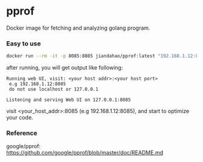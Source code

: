# pprof

Docker image for fetching and analyzing golang program.

### Easy to use

```bash
docker run --rm -it -p 8085:8085 jiandahao/pprof:latest "192.168.1.12:8081/debug/pprof/profile?second=10"
```

after running, you will get output like following:
```
Running web UI, visit: <your host addr>:<your host port>
 e.g 192.168.1.12:8085 
 do not use localhost or 127.0.0.1 

Listening and serving Web UI on 127.0.0.1:8085
```

visit <your_host_addr>:8085 (e.g 192.168.1.12:8085), and start to optimize your code.

### Reference

google/pprof: https://github.com/google/pprof/blob/master/doc/README.md